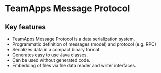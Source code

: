 # TeamApps Message Protocol

## Key features
- TeamApps Message Protocol is a data serialization system.
- Programmatic definition of messages (model) and protocol (e.g. RPC) 
- Serializes data in a compact binary format.
- Generates easy to use Java classes.
- Can be used without generated code.
- Embedding of files via file data reader and writer interfaces. 

